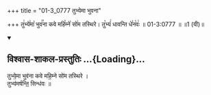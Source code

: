 +++
title = "01-3_0777 तुभ्येमा भुवना"

+++
तु꣢भ्ये꣣मा꣡ भुव꣢꣯ना कवे महि꣣म्ने꣡ सो꣢म तस्थिरे। तु꣡भ्यं꣢ धावन्ति धे꣣न꣡वः꣢ ॥ 01-3:0777 ॥ ॥1 (यी)॥

<div class="js_include" newlevelforh1="2" title="विश्वास-शाकल-प्रस्तुतिः" unfilled url="/vedAH_Rk/shAkalam/saMhitA/vishvAsa-prastutiH/09/062/27_tubhyemA_bhuvanA.md">
<details open><summary><h2>विश्वास-शाकल-प्रस्तुतिः ...{Loading}...</h2></summary>


तुभ्ये॒मा भुव॑ना कवे महि॒म्ने सो॑म तस्थिरे ।  
तुभ्य॑मर्षन्ति॒ सिन्ध॑वः ॥

</details>
</div>